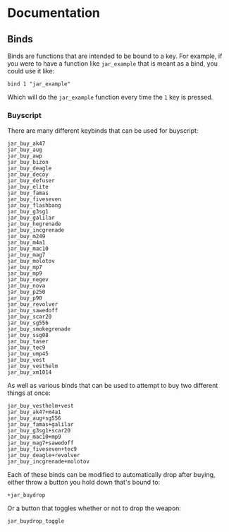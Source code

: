 # Documentation

## Binds

Binds are functions that are intended to be bound to a key. For example, if you were to have a function like `jar_example` that is meant as a bind, you could use it like:

```
bind 1 "jar_example"
```

Which will do the `jar_example` function every time the `1` key is pressed.

### Buyscript

There are many different keybinds that can be used for buyscript:

```
jar_buy_ak47
jar_buy_aug
jar_buy_awp
jar_buy_bizon
jar_buy_deagle
jar_buy_decoy
jar_buy_defuser
jar_buy_elite
jar_buy_famas
jar_buy_fiveseven
jar_buy_flashbang
jar_buy_g3sg1
jar_buy_galilar
jar_buy_hegrenade
jar_buy_incgrenade
jar_buy_m249
jar_buy_m4a1
jar_buy_mac10
jar_buy_mag7
jar_buy_molotov
jar_buy_mp7
jar_buy_mp9
jar_buy_negev
jar_buy_nova
jar_buy_p250
jar_buy_p90
jar_buy_revolver
jar_buy_sawedoff
jar_buy_scar20
jar_buy_sg556
jar_buy_smokegrenade
jar_buy_ssg08
jar_buy_taser
jar_buy_tec9
jar_buy_ump45
jar_buy_vest
jar_buy_vesthelm
jar_buy_xm1014
```

As well as various binds that can be used to attempt to buy two different things at once:

```
jar_buy_vesthelm+vest
jar_buy_ak47+m4a1
jar_buy_aug+sg556
jar_buy_famas+galilar
jar_buy_g3sg1+scar20
jar_buy_mac10+mp9
jar_buy_mag7+sawedoff
jar_buy_fiveseven+tec9
jar_buy_deagle+revolver
jar_buy_incgrenade+molotov
```

Each of these binds can be modified to automatically drop after buying, either throw a button you hold down that's bound to:

```
+jar_buydrop
```

Or a button that toggles whether or not to drop the weapon:

```
jar_buydrop_toggle
```
